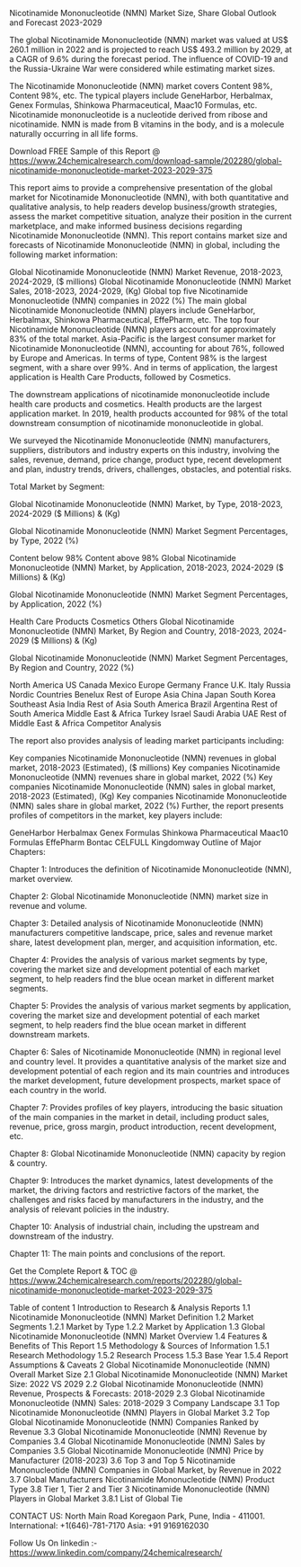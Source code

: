 Nicotinamide Mononucleotide (NMN) Market Size, Share Global Outlook and Forecast 2023-2029

The global Nicotinamide Mononucleotide (NMN) market was valued at US$ 260.1 million in 2022 and is projected to reach US$ 493.2 million by 2029, at a CAGR of 9.6% during the forecast period. The influence of COVID-19 and the Russia-Ukraine War were considered while estimating market sizes.

The Nicotinamide Mononucleotide (NMN) market covers Content 98%, Content 98%, etc. The typical players include GeneHarbor, Herbalmax, Genex Formulas, Shinkowa Pharmaceutical, Maac10 Formulas, etc. Nicotinamide mononucleotide is a nucleotide derived from ribose and nicotinamide. NMN is made from B vitamins in the body, and is a molecule naturally occurring in all life forms.

Download FREE Sample of this Report @ https://www.24chemicalresearch.com/download-sample/202280/global-nicotinamide-mononucleotide-market-2023-2029-375

This report aims to provide a comprehensive presentation of the global market for Nicotinamide Mononucleotide (NMN), with both quantitative and qualitative analysis, to help readers develop business/growth strategies, assess the market competitive situation, analyze their position in the current marketplace, and make informed business decisions regarding Nicotinamide Mononucleotide (NMN). This report contains market size and forecasts of Nicotinamide Mononucleotide (NMN) in global, including the following market information:

Global Nicotinamide Mononucleotide (NMN) Market Revenue, 2018-2023, 2024-2029, ($ millions)
Global Nicotinamide Mononucleotide (NMN) Market Sales, 2018-2023, 2024-2029, (Kg)
Global top five Nicotinamide Mononucleotide (NMN) companies in 2022 (%)
The main global Nicotinamide Mononucleotide (NMN) players include GeneHarbor, Herbalmax, Shinkowa Pharmaceutical, EffePharm, etc. The top four Nicotinamide Mononucleotide (NMN) players account for approximately 83% of the total market. Asia-Pacific is the largest consumer market for Nicotinamide Mononucleotide (NMN), accounting for about 76%, followed by Europe and Americas. In terms of type, Content 98% is the largest segment, with a share over 99%. And in terms of application, the largest application is Health Care Products, followed by Cosmetics.

The downstream applications of nicotinamide mononucleotide include health care products and cosmetics. Health products are the largest application market. In 2019, health products accounted for 98% of the total downstream consumption of nicotinamide mononucleotide in global.

We surveyed the Nicotinamide Mononucleotide (NMN) manufacturers, suppliers, distributors and industry experts on this industry, involving the sales, revenue, demand, price change, product type, recent development and plan, industry trends, drivers, challenges, obstacles, and potential risks.

Total Market by Segment:

Global Nicotinamide Mononucleotide (NMN) Market, by Type, 2018-2023, 2024-2029 ($ Millions) & (Kg)

Global Nicotinamide Mononucleotide (NMN) Market Segment Percentages, by Type, 2022 (%)

Content below 98%
Content above 98%
Global Nicotinamide Mononucleotide (NMN) Market, by Application, 2018-2023, 2024-2029 ($ Millions) & (Kg)

Global Nicotinamide Mononucleotide (NMN) Market Segment Percentages, by Application, 2022 (%)

Health Care Products
Cosmetics
Others
Global Nicotinamide Mononucleotide (NMN) Market, By Region and Country, 2018-2023, 2024-2029 ($ Millions) & (Kg)

Global Nicotinamide Mononucleotide (NMN) Market Segment Percentages, By Region and Country, 2022 (%)

North America
US
Canada
Mexico
Europe
Germany
France
U.K.
Italy
Russia
Nordic Countries
Benelux
Rest of Europe
Asia
China
Japan
South Korea
Southeast Asia
India
Rest of Asia
South America
Brazil
Argentina
Rest of South America
Middle East & Africa
Turkey
Israel
Saudi Arabia
UAE
Rest of Middle East & Africa
Competitor Analysis

The report also provides analysis of leading market participants including:

Key companies Nicotinamide Mononucleotide (NMN) revenues in global market, 2018-2023 (Estimated), ($ millions)
Key companies Nicotinamide Mononucleotide (NMN) revenues share in global market, 2022 (%)
Key companies Nicotinamide Mononucleotide (NMN) sales in global market, 2018-2023 (Estimated), (Kg)
Key companies Nicotinamide Mononucleotide (NMN) sales share in global market, 2022 (%)
Further, the report presents profiles of competitors in the market, key players include:

GeneHarbor
Herbalmax
Genex Formulas
Shinkowa Pharmaceutical
Maac10 Formulas
EffePharm
Bontac
CELFULL
Kingdomway
Outline of Major Chapters:

Chapter 1: Introduces the definition of Nicotinamide Mononucleotide (NMN), market overview.

Chapter 2: Global Nicotinamide Mononucleotide (NMN) market size in revenue and volume.

Chapter 3: Detailed analysis of Nicotinamide Mononucleotide (NMN) manufacturers competitive landscape, price, sales and revenue market share, latest development plan, merger, and acquisition information, etc.

Chapter 4: Provides the analysis of various market segments by type, covering the market size and development potential of each market segment, to help readers find the blue ocean market in different market segments.

Chapter 5: Provides the analysis of various market segments by application, covering the market size and development potential of each market segment, to help readers find the blue ocean market in different downstream markets.

Chapter 6: Sales of Nicotinamide Mononucleotide (NMN) in regional level and country level. It provides a quantitative analysis of the market size and development potential of each region and its main countries and introduces the market development, future development prospects, market space of each country in the world.

Chapter 7: Provides profiles of key players, introducing the basic situation of the main companies in the market in detail, including product sales, revenue, price, gross margin, product introduction, recent development, etc.

Chapter 8: Global Nicotinamide Mononucleotide (NMN) capacity by region & country.

Chapter 9: Introduces the market dynamics, latest developments of the market, the driving factors and restrictive factors of the market, the challenges and risks faced by manufacturers in the industry, and the analysis of relevant policies in the industry.

Chapter 10: Analysis of industrial chain, including the upstream and downstream of the industry.

Chapter 11: The main points and conclusions of the report.

Get the Complete Report & TOC @ https://www.24chemicalresearch.com/reports/202280/global-nicotinamide-mononucleotide-market-2023-2029-375

Table of content
1 Introduction to Research & Analysis Reports
1.1 Nicotinamide Mononucleotide (NMN) Market Definition
1.2 Market Segments
1.2.1 Market by Type
1.2.2 Market by Application
1.3 Global Nicotinamide Mononucleotide (NMN) Market Overview
1.4 Features & Benefits of This Report
1.5 Methodology & Sources of Information
1.5.1 Research Methodology
1.5.2 Research Process
1.5.3 Base Year
1.5.4 Report Assumptions & Caveats
2 Global Nicotinamide Mononucleotide (NMN) Overall Market Size
2.1 Global Nicotinamide Mononucleotide (NMN) Market Size: 2022 VS 2029
2.2 Global Nicotinamide Mononucleotide (NMN) Revenue, Prospects & Forecasts: 2018-2029
2.3 Global Nicotinamide Mononucleotide (NMN) Sales: 2018-2029
3 Company Landscape
3.1 Top Nicotinamide Mononucleotide (NMN) Players in Global Market
3.2 Top Global Nicotinamide Mononucleotide (NMN) Companies Ranked by Revenue
3.3 Global Nicotinamide Mononucleotide (NMN) Revenue by Companies
3.4 Global Nicotinamide Mononucleotide (NMN) Sales by Companies
3.5 Global Nicotinamide Mononucleotide (NMN) Price by Manufacturer (2018-2023)
3.6 Top 3 and Top 5 Nicotinamide Mononucleotide (NMN) Companies in Global Market, by Revenue in 2022
3.7 Global Manufacturers Nicotinamide Mononucleotide (NMN) Product Type
3.8 Tier 1, Tier 2 and Tier 3 Nicotinamide Mononucleotide (NMN) Players in Global Market
3.8.1 List of Global Tie

CONTACT US:
North Main Road Koregaon Park, Pune, India - 411001.
International: +1(646)-781-7170
Asia: +91 9169162030

Follow Us On linkedin :- https://www.linkedin.com/company/24chemicalresearch/
